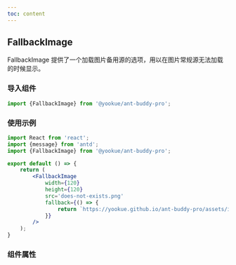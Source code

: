 ```yaml
---
toc: content
---
```


## FallbackImage

FallbackImage 提供了一个加载图片备用源的选项，用以在图片常规源无法加载的时候显示。

### 导入组件

```jsx | pure
import {FallbackImage} from '@yookue/ant-buddy-pro';
```

### 使用示例

```jsx
import React from 'react';
import {message} from 'antd';
import {FallbackImage} from '@yookue/ant-buddy-pro';

export default () => {
    return (
        <FallbackImage
            width={120}
            height={120}
            src='does-not-exists.png'
            fallback={() => {
                return `https://yookue.github.io/ant-buddy-pro/assets/ico/logo-icon.svg?timestamp=${Date.now()}`;
            }}
        />
    );
}
```

### 组件属性

<API src="@/field/FallbackImage/index.tsx" hideTitle></API>
